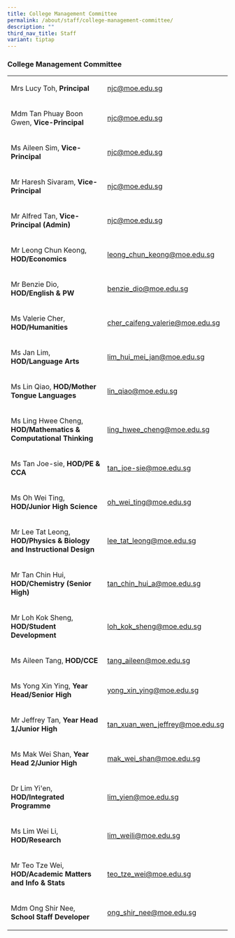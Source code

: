 ```yaml
---
title: College Management Committee
permalink: /about/staff/college-management-committee/
description: ""
third_nav_title: Staff
variant: tiptap
---
```

<h3>College Management Committee</h3>
<p></p>
<table>
<tbody>
<tr>
<td rowspan="1" colspan="2">
<p>Mrs Lucy Toh, <strong>Principal</strong>
</p>
</td>
<td rowspan="1" colspan="1">
<p><a href="mailto:njc@moe.edu.sg" rel="noopener noreferrer nofollow" target="_blank">njc@moe.edu.sg</a>
</p>
</td>
</tr>
<tr>
<td rowspan="1" colspan="2">
<p>Mdm Tan Phuay Boon Gwen, <strong>Vice-Principal</strong>
</p>
</td>
<td rowspan="1" colspan="1">
<p><a href="mailto:njc@moe.edu.sg" rel="noopener noreferrer nofollow" target="_blank">njc@moe.edu.sg</a>
</p>
</td>
</tr>
<tr>
<td rowspan="1" colspan="2">
<p>Ms Aileen Sim, <strong>Vice-Principal</strong>
</p>
</td>
<td rowspan="1" colspan="1">
<p><a href="mailto:njc@moe.edu.sg" rel="noopener noreferrer nofollow" target="_blank">njc@moe.edu.sg</a>
</p>
</td>
</tr>
<tr>
<td rowspan="1" colspan="2">
<p>Mr Haresh Sivaram, <strong>Vice-Principal</strong>
</p>
</td>
<td rowspan="1" colspan="1">
<p><a href="mailto:njc@moe.edu.sg" rel="noopener noreferrer nofollow" target="_blank">njc@moe.edu.sg</a>
</p>
</td>
</tr>
<tr>
<td rowspan="1" colspan="2">
<p>Mr Alfred Tan, <strong>Vice-Principal (Admin)</strong>
</p>
</td>
<td rowspan="1" colspan="1">
<p><a href="mailto:njc@moe.edu.sg" rel="noopener noreferrer nofollow" target="_blank">njc@moe.edu.sg</a>
</p>
</td>
</tr>
<tr>
<td rowspan="1" colspan="2">
<p>Mr Leong Chun Keong, <strong>HOD/Economics</strong>
</p>
</td>
<td rowspan="1" colspan="1">
<p><a href="mailto:leong_chun_keong@moe.edu.sg" rel="noopener noreferrer nofollow" target="_blank">leong_chun_keong@moe.edu.sg</a>
</p>
</td>
</tr>
<tr>
<td rowspan="1" colspan="2">
<p>Mr Benzie Dio, <strong>HOD/English &amp; PW</strong>
</p>
</td>
<td rowspan="1" colspan="1">
<p><a href="mailto:benzie_dio@moe.edu.sg" rel="noopener noreferrer nofollow" target="_blank">benzie_dio@moe.edu.sg</a>
</p>
</td>
</tr>
<tr>
<td rowspan="1" colspan="2">
<p>Ms Valerie Cher, <strong>HOD/Humanities</strong>
</p>
</td>
<td rowspan="1" colspan="1">
<p><a href="mailto:cher_caifeng_valerie@moe.edu.sg" rel="noopener noreferrer nofollow" target="_blank">cher_caifeng_valerie@moe.edu.sg</a>
</p>
</td>
</tr>
<tr>
<td rowspan="1" colspan="2">
<p>Ms Jan Lim, <strong>HOD/Language Arts</strong>
</p>
</td>
<td rowspan="1" colspan="1">
<p><a href="mailto:lim_hui_mei_jan@moe.edu.sg" rel="noopener noreferrer nofollow" target="_blank">lim_hui_mei_jan@moe.edu.sg</a>
</p>
</td>
</tr>
<tr>
<td rowspan="1" colspan="2">
<p>Ms Lin Qiao, <strong>HOD/Mother Tongue Languages</strong>
</p>
</td>
<td rowspan="1" colspan="1">
<p><a href="mailto:lin_qiao@moe.edu.sg" rel="noopener noreferrer nofollow" target="_blank">lin_qiao@moe.edu.sg</a>
</p>
</td>
</tr>
<tr>
<td rowspan="1" colspan="2">
<p>Ms Ling Hwee Cheng, <strong>HOD/Mathematics &amp; Computational Thinking</strong>
</p>
</td>
<td rowspan="1" colspan="1">
<p><a href="mailto:ling_hwee_cheng@moe.edu.sg" rel="noopener noreferrer nofollow" target="_blank">ling_hwee_cheng@moe.edu.sg</a>
</p>
</td>
</tr>
<tr>
<td rowspan="1" colspan="2">
<p>Ms Tan Joe-sie, <strong>HOD/PE &amp; CCA</strong>
</p>
</td>
<td rowspan="1" colspan="1">
<p><a href="mailto:tan_joe-sie@moe.edu.sg" rel="noopener noreferrer nofollow" target="_blank">tan_joe-sie@moe.edu.sg</a>
</p>
</td>
</tr>
<tr>
<td rowspan="1" colspan="2">
<p>Ms Oh Wei Ting, <strong>HOD/Junior High Science</strong>
</p>
</td>
<td rowspan="1" colspan="1">
<p><a href="mailto:oh_wei_ting@moe.edu.sg" rel="noopener noreferrer nofollow" target="_blank">oh_wei_ting@moe.edu.sg</a>
</p>
</td>
</tr>
<tr>
<td rowspan="1" colspan="2">
<p>Mr Lee Tat Leong, <strong>HOD/Physics &amp; Biology and Instructional Design</strong>
</p>
</td>
<td rowspan="1" colspan="1">
<p><a href="mailto:lee_tat_leong@moe.edu.sg" rel="noopener noreferrer nofollow" target="_blank">lee_tat_leong@moe.edu.sg</a>
</p>
</td>
</tr>
<tr>
<td rowspan="1" colspan="2">
<p>Mr Tan Chin Hui, <strong>HOD/Chemistry (Senior High)</strong>
</p>
</td>
<td rowspan="1" colspan="1">
<p><a href="mailto:tan_chin_hui_a@moe.edu.sg" rel="noopener noreferrer nofollow" target="_blank">tan_chin_hui_a@moe.edu.sg</a>
</p>
</td>
</tr>
<tr>
<td rowspan="1" colspan="2">
<p>Mr Loh Kok Sheng, <strong>HOD/Student Development</strong>
</p>
</td>
<td rowspan="1" colspan="1">
<p><a href="mailto:loh_kok_sheng@moe.edu.sg" rel="noopener noreferrer nofollow" target="_blank">loh_kok_sheng@moe.edu.sg</a>
</p>
</td>
</tr>
<tr>
<td rowspan="1" colspan="2">
<p>Ms Aileen Tang, <strong>HOD/CCE</strong>
</p>
</td>
<td rowspan="1" colspan="1">
<p><a href="mailto:tang_aileen@moe.edu.sg" rel="noopener noreferrer nofollow" target="_blank">tang_aileen@moe.edu.sg</a>
</p>
</td>
</tr>
<tr>
<td rowspan="1" colspan="2">
<p>Ms Yong Xin Ying, <strong>Year Head/Senior High</strong>
</p>
</td>
<td rowspan="1" colspan="1">
<p><a href="mailto:yong_xin_ying@moe.edu.sg" rel="noopener noreferrer nofollow" target="_blank">yong_xin_ying@moe.edu.sg</a>
</p>
</td>
</tr>
<tr>
<td rowspan="1" colspan="2">
<p>Mr Jeffrey Tan, <strong>Year Head 1/Junior High</strong>
</p>
</td>
<td rowspan="1" colspan="1">
<p><a href="mailto:tan_xuan_wen_jeffrey@moe.edu.sg" rel="noopener noreferrer nofollow" target="_blank">tan_xuan_wen_jeffrey@moe.edu.sg</a>
</p>
</td>
</tr>
<tr>
<td rowspan="1" colspan="2">
<p>Ms Mak Wei Shan, <strong>Year Head 2/Junior High</strong>
</p>
</td>
<td rowspan="1" colspan="1">
<p><a href="mailto:mak_wei_shan@moe.edu.sg" rel="noopener noreferrer nofollow" target="_blank">mak_wei_shan@moe.edu.sg</a>
</p>
</td>
</tr>
<tr>
<td rowspan="1" colspan="2">
<p>Dr Lim Yi'en, <strong>HOD/Integrated Programme</strong>
</p>
</td>
<td rowspan="1" colspan="1">
<p><a href="mailto:lim_yien@moe.edu.sg" rel="noopener noreferrer nofollow" target="_blank">lim_yien@moe.edu.sg</a>
</p>
</td>
</tr>
<tr>
<td rowspan="1" colspan="2">
<p>Ms Lim Wei Li, <strong>HOD/Research</strong>
</p>
</td>
<td rowspan="1" colspan="1">
<p><a href="mailto:lim_weili@moe.edu.sg" rel="noopener noreferrer nofollow" target="_blank">lim_weili@moe.edu.sg</a>
</p>
</td>
</tr>
<tr>
<td rowspan="1" colspan="2">
<p>Mr Teo Tze Wei, <strong>HOD/Academic Matters and Info &amp; Stats</strong>
</p>
</td>
<td rowspan="1" colspan="1">
<p><a href="mailto:teo_tze_wei@moe.edu.sg" rel="noopener noreferrer nofollow" target="_blank">teo_tze_wei@moe.edu.sg</a>
</p>
</td>
</tr>
<tr>
<td rowspan="1" colspan="2">
<p>Mdm Ong Shir Nee, <strong>School Staff Developer</strong>
</p>
</td>
<td rowspan="1" colspan="1">
<p><a href="mailto:ong_shir_nee@moe.edu.sg" rel="noopener noreferrer nofollow" target="_blank">ong_shir_nee@moe.edu.sg</a>
</p>
</td>
</tr>
</tbody>
</table>
<p></p>